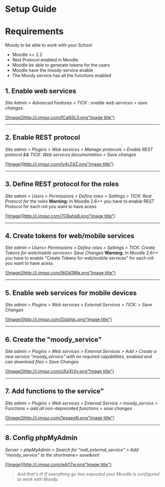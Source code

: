 Setup Guide
====

# Requirements #
Moody to be able to work with your School

* Moodle >= 2.2
* Rest Protocol enabled in Moodle
* Moodle be able to generate tokens for the users 
* Moodle have the moody-service enable
* The Moody service has all the functions enabled

## 1. Enable web services
_Site Admin > Advanced Features > TICK : enable web services > save changes._


[ ![Image](http://i.imgur.com/fCaNSL5.png"Image title") ](http://i.imgur.com/gAsKy2W.png)

---

## 2. Enable REST protocol
_Site admin > Plugins > Web services > Manage protocols > Enable REST protocol && TICK: Web services documentation > Save changes_


[ ![Image](http://i.imgur.com/lv4cZ4Z.png"Image title") ](http://i.imgur.com/eYk6dpR.png)

---

## 3. Define REST protocol for the roles
_Site admin > Users > Permissions > Define roles > Settings > TICK: Rest Protocol for the roles_
**Warning:** In Moodle 2.6++ you have to enable REST Protocol for each roll you want to have acess


[ ![Image](http://i.imgur.com/7ORahp8.png"Image title") ](http://i.imgur.com/tlnHHRm.png)

---

## 4. Create tokens for web/mobile services
_Site admin > Users> Permissions > Define roles > Settings > TICK: Create Tokens for web/mobile services> Save Changes_
**Warning:** In Moodle 2.6++ you have to enable "Create Tokens for web/mobile services" for each roll you want to have acess

[ ![Image](http://i.imgur.com/NiGd3Ma.png"Image title") ](http://i.imgur.com/5lt1AOX.png)

---

## 5. Enable web services for mobile devices
_Site admin > Plugins > Web services > External Services > TICK: > Save Changes_


[ ![Image](http://i.imgur.com/DsblIgc.png"Image title") ](http://i.imgur.com/DsblIgc.png)

---

## 6. Create the "moody_service"
_Site admin > Plugins > Web services > External Services > Add > Create a new service "moody_service" with no required capabilities, enabled and can download files > Save Changes_


[ ![Image](http://i.imgur.com/oXxXUIy.png"Image title") ](http://i.imgur.com/OFbrmrO.png)

---

## 7. Add functions to the service"
_Site admin > Plugins > Web services > External Service > moody_service > Functions > add all non-deprecated functions > save changes_


[ ![Image](http://i.imgur.com/1ppaeoN.png"Image title") ](http://i.imgur.com/EXpIHgX.png)

---

## 8. Config phpMyAdmin
_Server > phpMyAdmin > Search for "mdl_external_service" > Add "moody_service" to the shortname> save&exit_


[ ![Image](http://i.imgur.com/ieAl17w.png"Image title") ](http://i.imgur.com/BlqfW3e.png)





> *And that's it! If everything go has expected your Moodle is configured to work with Moody.*

